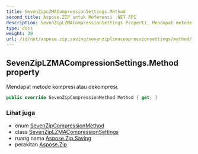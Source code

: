 ```yaml
---
title: SevenZipLZMACompressionSettings.Method
second_title: Aspose.ZIP untuk Referensi .NET API
description: SevenZipLZMACompressionSettings Properti. Mendapat metode kompresi atau dekompresi.
type: docs
weight: 30
url: /id/net/aspose.zip.saving/sevenziplzmacompressionsettings/method/
---
```

## SevenZipLZMACompressionSettings.Method property

Mendapat metode kompresi atau dekompresi.

```csharp
public override SevenZipCompressionMethod Method { get; }
```

### Lihat juga

* enum [SevenZipCompressionMethod](../../sevenzipcompressionmethod/)
* class [SevenZipLZMACompressionSettings](../)
* ruang nama [Aspose.Zip.Saving](../../sevenziplzmacompressionsettings/)
* perakitan [Aspose.Zip](../../../)


